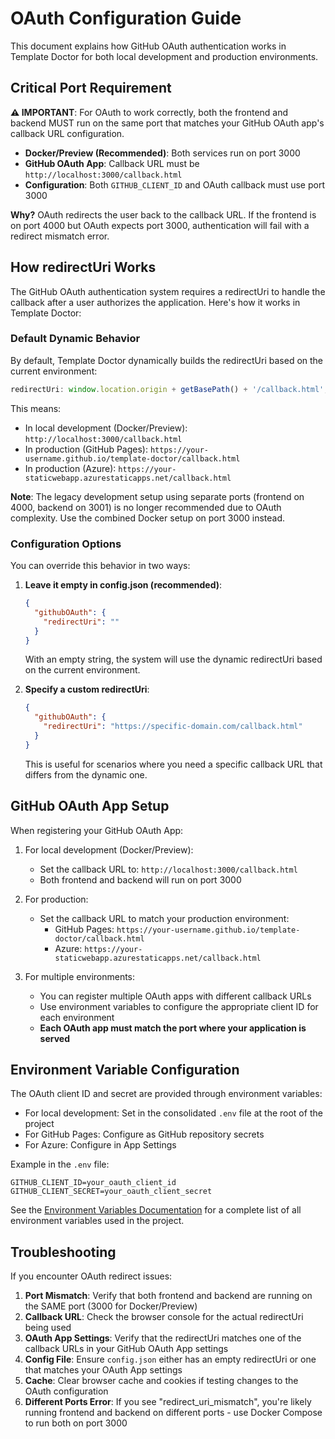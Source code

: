 # OAuth Configuration Guide

This document explains how GitHub OAuth authentication works in Template Doctor for both local development and production environments.

## Critical Port Requirement

**⚠️ IMPORTANT**: For OAuth to work correctly, both the frontend and backend MUST run on the same port that matches your GitHub OAuth app's callback URL configuration.

- **Docker/Preview (Recommended)**: Both services run on port 3000
- **GitHub OAuth App**: Callback URL must be `http://localhost:3000/callback.html`
- **Configuration**: Both `GITHUB_CLIENT_ID` and OAuth callback must use port 3000

**Why?** OAuth redirects the user back to the callback URL. If the frontend is on port 4000 but OAuth expects port 3000, authentication will fail with a redirect mismatch error.

## How redirectUri Works

The GitHub OAuth authentication system requires a redirectUri to handle the callback after a user authorizes the application. Here's how it works in Template Doctor:

### Default Dynamic Behavior

By default, Template Doctor dynamically builds the redirectUri based on the current environment:

```javascript
redirectUri: window.location.origin + getBasePath() + '/callback.html';
```

This means:

- In local development (Docker/Preview): `http://localhost:3000/callback.html`
- In production (GitHub Pages): `https://your-username.github.io/template-doctor/callback.html`
- In production (Azure): `https://your-staticwebapp.azurestaticapps.net/callback.html`

**Note**: The legacy development setup using separate ports (frontend on 4000, backend on 3001) is no longer recommended due to OAuth complexity. Use the combined Docker setup on port 3000 instead.

### Configuration Options

You can override this behavior in two ways:

1. **Leave it empty in config.json (recommended)**:

   ```json
   {
     "githubOAuth": {
       "redirectUri": ""
     }
   }
   ```

   With an empty string, the system will use the dynamic redirectUri based on the current environment.

2. **Specify a custom redirectUri**:
   ```json
   {
     "githubOAuth": {
       "redirectUri": "https://specific-domain.com/callback.html"
     }
   }
   ```
   This is useful for scenarios where you need a specific callback URL that differs from the dynamic one.

## GitHub OAuth App Setup

When registering your GitHub OAuth App:

1. For local development (Docker/Preview):
   - Set the callback URL to: `http://localhost:3000/callback.html`
   - Both frontend and backend will run on port 3000

2. For production:
   - Set the callback URL to match your production environment:
     - GitHub Pages: `https://your-username.github.io/template-doctor/callback.html`
     - Azure: `https://your-staticwebapp.azurestaticapps.net/callback.html`

3. For multiple environments:
   - You can register multiple OAuth apps with different callback URLs
   - Use environment variables to configure the appropriate client ID for each environment
   - **Each OAuth app must match the port where your application is served**

## Environment Variable Configuration

The OAuth client ID and secret are provided through environment variables:

- For local development: Set in the consolidated `.env` file at the root of the project
- For GitHub Pages: Configure as GitHub repository secrets
- For Azure: Configure in App Settings

Example in the `.env` file:

```
GITHUB_CLIENT_ID=your_oauth_client_id
GITHUB_CLIENT_SECRET=your_oauth_client_secret
```

See the [Environment Variables Documentation](./ENVIRONMENT_VARIABLES.md) for a complete list of all environment variables used in the project.

## Troubleshooting

If you encounter OAuth redirect issues:

1. **Port Mismatch**: Verify that both frontend and backend are running on the SAME port (3000 for Docker/Preview)
2. **Callback URL**: Check the browser console for the actual redirectUri being used
3. **OAuth App Settings**: Verify that the redirectUri matches one of the callback URLs in your GitHub OAuth App settings
4. **Config File**: Ensure `config.json` either has an empty redirectUri or one that matches your OAuth App settings
5. **Cache**: Clear browser cache and cookies if testing changes to the OAuth configuration
6. **Different Ports Error**: If you see "redirect_uri_mismatch", you're likely running frontend and backend on different ports - use Docker Compose to run both on port 3000
